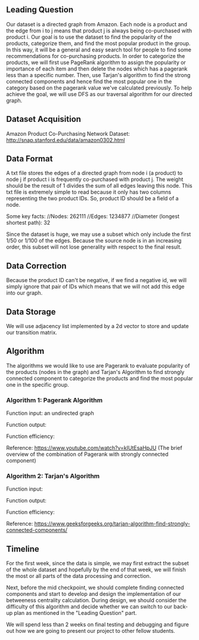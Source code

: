 ## Leading Question 
Our dataset is a directed graph from Amazon. Each node is a product and the edge from i to j means that product j is always being co-purchased with product i. Our goal is to use the dataset to find the popularity of the products, categorize them, and find the most popular product in the group. In this way, it will be a general and easy search tool for people to find some recommendations for co-purchasing products. In order to categorize the products, we will first use PageRank algorithm to assign the popularity or importance of each item and then delete the nodes which has a pagerank less than a specific number. Then, use Tarjan's algorithm to find the strong connected components and hence find the most popular one in the category based on the pagerank value we've calculated previously. To help achieve the goal, we will use DFS as our traversal algorithm for our directed graph. 


## Dataset Acquisition
Amazon Product Co-Purchasing Network Dataset: http://snap.stanford.edu/data/amazon0302.html

## Data Format
A txt file stores the edges of a directed graph from node i (a product) to node j if product i is frequently co-purchased with product j. The weight should be the result of 1 divides the sum of all edges leaving this node. This txt file is extremely simple to read because it only has two columns representing the two product IDs. So, product ID should be a field of a node. 

Some key facts:
//Nodes: 262111
//Edges: 1234877
//Diameter (longest shortest path): 32

Since the dataset is huge, we may use a subset which only include the first 1/50 or 1/100 of the edges. Because the source node is in an increasing order, this subset will not lose generality with respect to the final result.  

## Data Correction
Because the product ID can't be negative, if we find a negative id, we will simply ignore that pair of IDs which means that we will not add this edge into our graph.

## Data Storage
We will use adjacency list implemented by a 2d vector to store and update our transition matrix. 


## Algorithm 

The algorithms we would like to use are Pagerank to evaluate popularity of the products (nodes in the graph) and Tarjan's Algorithm to find strongly connected component to categorize the products and find the most popular one in the specific group.

### Algorithm 1: Pagerank Algorithm
Function input: an undirected graph

Function output: 

Function efficiency: 

Reference:
https://www.youtube.com/watch?v=kIUtEsaHpJU (The brief overview of the combination of Pagerank with strongly connected component) 



### Algorithm 2: Tarjan's Algorithm
Function input: 

Function output: 

Function efficiency: 

Reference:
https://www.geeksforgeeks.org/tarjan-algorithm-find-strongly-connected-components/



## Timeline
For the first week, since the data is simple, we may first extract the subset of the whole dataset and hopefully by the end of that week, we will finish the most or all parts of the data processing and correction. 

Next, before the mid checkpoint, we should complete finding connected components and start to develop and design the implementation of our betweeness centrality calculation. During design, we should consider the difficulty of this algorithm and decide whether we can switch to our back-up plan as mentioned in the "Leading Question" part.

We will spend less than 2 weeks on final testing and debugging and figure out how we are going to present our project to other fellow students.
